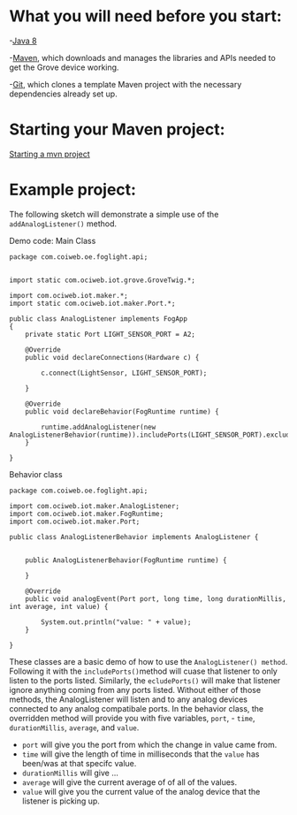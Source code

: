 # What you will need before you start:
-[Java 8](https://docs.oracle.com/javase/8/docs/technotes/guides/install/install_overview.html) 

-[Maven](https://maven.apache.org/install.html), which downloads and manages the libraries and APIs needed to get the Grove device working.

-[Git](https://git-scm.com/), which clones a template Maven project with the necessary dependencies already set up.

# Starting your Maven project: 
[Starting a mvn project](https://github.com/oci-pronghorn/FogLighter/blob/master/README.md)

# Example project:

The following sketch will demonstrate a simple use of the ```addAnalogListener()``` method.

Demo code:
Main Class

```
package com.coiweb.oe.foglight.api;


import static com.ociweb.iot.grove.GroveTwig.*;

import com.ociweb.iot.maker.*;
import static com.ociweb.iot.maker.Port.*;

public class AnalogListener implements FogApp
{
	private static Port LIGHT_SENSOR_PORT = A2;

    @Override
    public void declareConnections(Hardware c) {
        
    	c.connect(LightSensor, LIGHT_SENSOR_PORT);
        
    }

    @Override
    public void declareBehavior(FogRuntime runtime) {
        
    	runtime.addAnalogListener(new AnalogListenerBehavior(runtime)).includePorts(LIGHT_SENSOR_PORT).excludePorts(DIGITALS);
    }
          
}

```
Behavior class 

```
package com.coiweb.oe.foglight.api;

import com.ociweb.iot.maker.AnalogListener;
import com.ociweb.iot.maker.FogRuntime;
import com.ociweb.iot.maker.Port;

public class AnalogListenerBehavior implements AnalogListener {

	
	public AnalogListenerBehavior(FogRuntime runtime) {
		
	}

	@Override
	public void analogEvent(Port port, long time, long durationMillis, int average, int value) {

		System.out.println("value: " + value);
	}

}

```

These classes are a basic demo of how to use the ```AnalogListener() method```. Following it with the ```includePorts()```method will cuase that listener to only listen to the ports listed. Similarly, the ```ecludePorts()``` will make that listener ignore anything coming from any ports listed. Without either of those methods, the AnalogListener will listen and to any analog devices connected to any analog compatibale ports. 
In the behavior class, the overridden method will provide you with five variables, ```port```, - ```time```, ```durationMillis```, ```average```, and ```value```. 
- ```port``` will give you the port from which the change in value came from.
- ```time``` will give the length of time in milliseconds that the ```value``` has been/was at that specifc value. 
- ```durationMillis``` will give ... 
- ```average``` will give the current average of of all of the values. 
- ```value``` will give you the current value of the analog device that the listener is picking up. 
